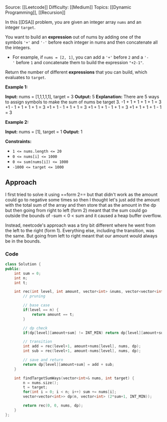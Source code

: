 Source: [[Leetcode]]
Difficulty: [[Medium]]
Topics: [[Dynamic Programming]], [[Recursion]]

In this [[DSA]] problem, you are given an integer array `nums` and an integer `target`.

You want to build an **expression** out of nums by adding one of the symbols `'+'` and `'-'` before each integer in nums and then concatenate all the integers.

- For example, if `nums = [2, 1]`, you can add a `'+'` before `2` and a `'-'` before `1` and concatenate them to build the expression `"+2-1"`.

Return the number of different **expressions** that you can build, which evaluates to `target`.

**Example 1:**

**Input:** nums = [1,1,1,1,1], target = 3
**Output:** 5
**Explanation:** There are 5 ways to assign symbols to make the sum of nums be target 3.
-1 + 1 + 1 + 1 + 1 = 3
+1 - 1 + 1 + 1 + 1 = 3
+1 + 1 - 1 + 1 + 1 = 3
+1 + 1 + 1 - 1 + 1 = 3
+1 + 1 + 1 + 1 - 1 = 3

**Example 2:**

**Input:** nums = [1], target = 1
**Output:** 1

**Constraints:**

- `1 <= nums.length <= 20`
- `0 <= nums[i] <= 1000`
- `0 <= sum(nums[i]) <= 1000`
- `-1000 <= target <= 1000`

## Approach 
I first tried to solve it using ==form 2== but that didn't work as the amount could go to negative some times so then I thought let's just add the amount with the total sum of the array and then store that as the amount in the dp but then going from right to left (form 2) meant that the sum could go outside the bounds of -sum < 0 < sum and it caused a heap buffer overflow.

Instead, neetcode's approach was a tiny bit different where he went from the left to the right (form 1). Everything else, including the transition, was the same. But going from left to right meant that our amount would always be in the bounds.

### Code 
```cpp
class Solution {
public:
    int sum = 0;
    int n;
    int t;

    int rec(int level, int amount, vector<int> &nums, vector<vector<int>> &dp) {
        // pruning

        // base case 
        if(level == n) {
            return amount == t;
        }

        // dp check 
        if(dp[level][amount+sum] != INT_MIN) return dp[level][amount+sum];

        // transition
        int add = rec(level+1, amount+nums[level], nums, dp);
        int sub = rec(level+1, amount-nums[level], nums, dp);

        // save and return
        return dp[level][amount+sum] = add + sub;
    }

    int findTargetSumWays(vector<int>& nums, int target) {
        n = nums.size();
        t = target;
        for(int i = 0; i < n; i++) sum += nums[i];
        vector<vector<int>> dp(n, vector<int> (2*sum+1, INT_MIN));

        return rec(0, 0, nums, dp);
    }
};
```